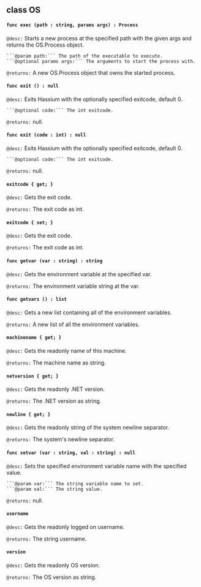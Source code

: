 ## class OS

#### ```func exec (path : string, params args) : Process```


```@desc:``` Starts a new process at the specified path with the given args and returns the OS.Process object.

    ```@param path:``` The path of the executable to execute.
    ```@optional params args:``` The arguments to start the process with.
```@returns:``` A new OS.Process object that owns the started process.

#### ```func exit () : null```


```@desc:``` Exits Hassium with the optionally specified exitcode, default 0.

    ```@optional code:``` The int exitcode.
```@returns:``` null.

#### ```func exit (code : int) : null```


```@desc:``` Exits Hassium with the optionally specified exitcode, default 0.

    ```@optional code:``` The int exitcode.
```@returns:``` null.

#### ```exitcode { get; }```


```@desc:``` Gets the exit code.

```@returns:``` The exit code as int.

#### ```exitcode { set; }```


```@desc:``` Gets the exit code.

```@returns:``` The exit code as int.

#### ```func getvar (var : string) : string```


```@desc:``` Gets the environment variable at the specified var.

```@returns:``` The environment variable string at the var.

#### ```func getvars () : list```


```@desc:``` Gets a new list containing all of the environment variables.

```@returns:``` A new list of all the environment variables.

#### ```machinename { get; }```


```@desc:``` Gets the readonly name of this machine.

```@returns:``` The machine name as string.

#### ```netversion { get; }```


```@desc:``` Gets the readonly .NET version.

```@returns:``` The .NET version as string.

#### ```newline { get; }```


```@desc:``` Gets the readonly string of the system newline separator.

```@returns:``` The system's newline separator.

#### ```func setvar (var : string, val : string) : null```


```@desc:``` Sets the specified environment variable name with the specified value.

    ```@param var:``` The string variable name to set.
    ```@param val:``` The string value.
```@returns:``` null.

#### ```username```


```@desc:``` Gets the readonly logged on username.

```@returns:``` The string username.

#### ```version```


```@desc:``` Gets the readonly OS version.

```@returns:``` The OS version as string.

